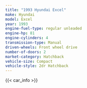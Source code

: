 ```yaml
---
title: "1993 Hyundai Excel"
make: Hyundai
model: Excel
year: 1993
engine-fuel-type: regular unleaded
engine-hp: 81
engine-cylinders: 4
transmission-type: Manual
driven-wheels: Front wheel drive
number-of-doors: 2
market-category: Hatchback
vehicle-size: Compact
vehicle-style: 2dr Hatchback
---
```


{{< car_info >}}
